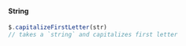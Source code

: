 
#### String

```js
$.capitalizeFirstLetter(str)
// takes a `string` and capitalizes first letter
```
